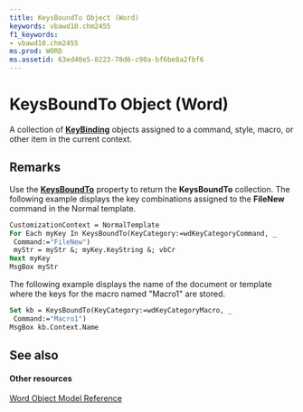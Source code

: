 ```yaml
---
title: KeysBoundTo Object (Word)
keywords: vbawd10.chm2455
f1_keywords:
- vbawd10.chm2455
ms.prod: WORD
ms.assetid: 63ed40e5-8223-78d6-c90a-bf6be8a2fbf6
---
```



# KeysBoundTo Object (Word)

A collection of  **[KeyBinding](keybinding-object-word.md)** objects assigned to a command, style, macro, or other item in the current context.


## Remarks

Use the  **[KeysBoundTo](application-keysboundto-property-word.md)** property to return the **KeysBoundTo** collection. The following example displays the key combinations assigned to the **FileNew** command in the Normal template.


```vb
CustomizationContext = NormalTemplate 
For Each myKey In KeysBoundTo(KeyCategory:=wdKeyCategoryCommand, _ 
 Command:="FileNew") 
 myStr = myStr &; myKey.KeyString &; vbCr 
Next myKey 
MsgBox myStr
```

The following example displays the name of the document or template where the keys for the macro named "Macro1" are stored.




```vb
Set kb = KeysBoundTo(KeyCategory:=wdKeyCategoryMacro, _ 
 Command:="Macro1") 
MsgBox kb.Context.Name
```


## See also


#### Other resources


[Word Object Model Reference](http://msdn.microsoft.com/library/object-model-word-vba-reference%28Office.15%29.aspx)


